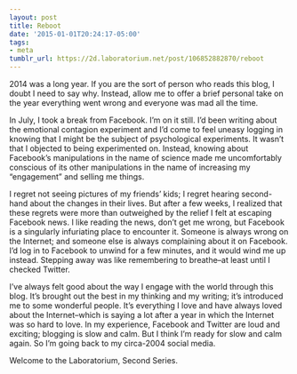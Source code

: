```yaml
---
layout: post
title: Reboot
date: '2015-01-01T20:24:17-05:00'
tags:
- meta
tumblr_url: https://2d.laboratorium.net/post/106852882870/reboot
---
```

2014 was a long year. If you are the sort of person who reads this blog, I doubt I need to say why. Instead, allow me to offer a brief personal take on the year everything went wrong and everyone was mad all the time.

In July, I took a break from Facebook. I’m on it still. I’d been writing about the emotional contagion experiment and I’d come to feel uneasy logging in knowing that I might be the subject of psychological experiments. It wasn’t that I objected to being experimented on. Instead, knowing about Facebook’s manipulations in the name of science made me uncomfortably conscious of its other manipulations in the name of increasing my “engagement” and selling me things.

I regret not seeing pictures of my friends’ kids; I regret hearing second-hand about the changes in their lives. But after a few weeks, I realized that these regrets were more than outweighed by the relief I felt at escaping Facebook news. I like reading the news, don’t get me wrong, but Facebook is a singularly infuriating place to encounter it. Someone is always wrong on the Internet; and someone else is always complaining about it on Facebook. I’d log in to Facebook to unwind for a few minutes, and it would wind me up instead. Stepping away was like remembering to breathe–at least until I checked Twitter.

I’ve always felt good about the way I engage with the world through this blog. It’s brought out the best in my thinking and my writing; it’s introduced me to some wonderful people. It’s everything I love and have always loved about the Internet–which is saying a lot after a year in which the Internet was so hard to love. In my experience, Facebook and Twitter are loud and exciting; blogging is slow and calm. But I think I’m ready for slow and calm again. So I’m going back to my circa-2004 social media.

Welcome to the Laboratorium, Second Series.

